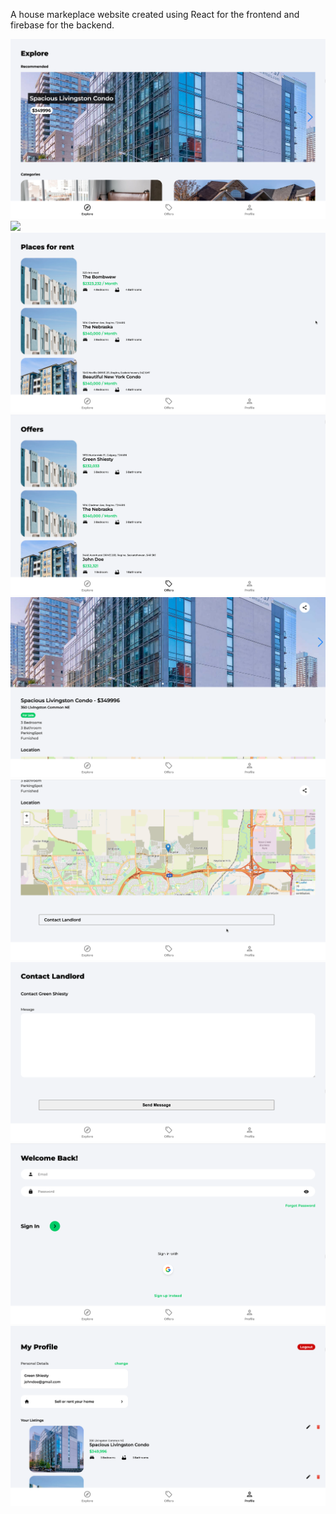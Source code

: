 A house markeplace website created using React for the frontend and firebase for the backend.

![](read1.png)
![](read2.png)
![](read3.png)
![](read4.png)
![](read5.png)
![](read6.png)
![](read7.png)
![](read8.png)
![](read9.png)
